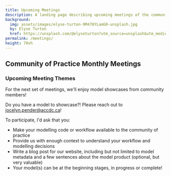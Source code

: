 ```yaml
---
title: Upcoming Meetings
description: A landing page describing upcoming meetings of the community of practice
background: 
  img: assets/images/elyse-turton-9M478YLamG0-unsplash.jpg
  by: Elyse Turton
  href: https://unsplash.com/@elyseturton?utm_source=unsplash&utm_medium=referral&utm_content=creditCopyText
permalink: /meetings/
height: 70vh
---
```

## Community of Practice Monthly Meetings
### Upcoming Meeting Themes

For the next set of meetings, we'll enjoy model showcases from community members!

Do you have a model to showcase?! Please reach out to [jocelyn.pender@accdc.ca](mailto:jocelyn.pender@accdc.ca)!


To participate, I'd ask that you:
-	Make your modelling code or workflow available to the community of practice
-	Provide us with enough context to understand your workflow and modelling decisions
-	Write a blog post for our website, including but not limited to model metadata and a few sentences about the model product (optional, but very valuable)
-	Your model(s) can be at the beginning stages, in progress or complete!